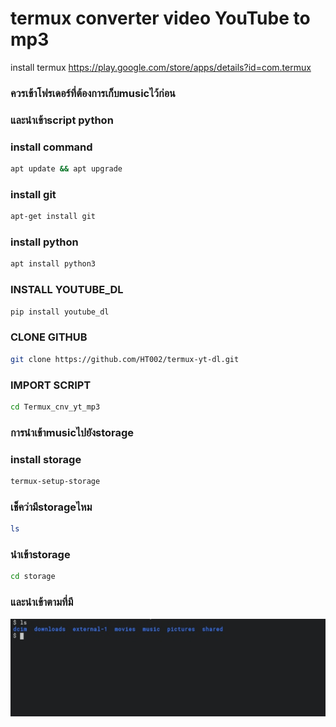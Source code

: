 # termux converter video YouTube to mp3 

install termux https://play.google.com/store/apps/details?id=com.termux

### ควรเข้าโฟรเดอร์ที่ต้องการเก็บmusicไว้ก่อน
### และนำเข้าscript python

### install command

```bash
apt update && apt upgrade 
```

### install git 

```bash
apt-get install git
```

### install python

```bash
apt install python3
```

### INSTALL YOUTUBE_DL

```bash
pip install youtube_dl
```
### CLONE GITHUB
```bash
git clone https://github.com/HT002/termux-yt-dl.git
```
### IMPORT SCRIPT 
```bash
cd Termux_cnv_yt_mp3
```

### การนำเข้าmusicไปยังstorage

### install storage
```bash
termux-setup-storage
```
### เช็คว่ามีstorageไหม
```bash
ls
```
### นำเข้าstorage

```bash
cd storage
```
### และนำเข้าตามที่มี
<img src="https://github.com/HT002/manage-files/blob/main/IMG/Screenshot_20220209-122731_1.png">
